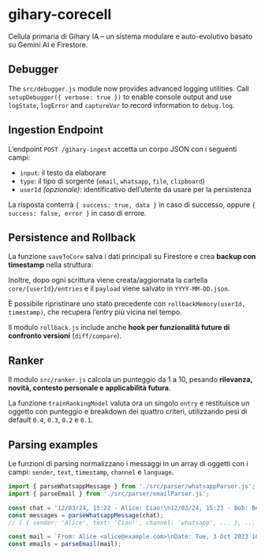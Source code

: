 # gihary-corecell
Cellula primaria di Gihary IA – un sistema modulare e auto-evolutivo basato su Gemini AI e Firestore.

## Debugger

The `src/debugger.js` module now provides advanced logging utilities. Call
`setupDebugger({ verbose: true })` to enable console output and use
`logState`, `logError` and `captureVar` to record information to `debug.log`.

## Ingestion Endpoint

L’endpoint `POST /gihary-ingest` accetta un corpo JSON con i seguenti campi:

- `input`: il testo da elaborare  
- `type`: il tipo di sorgente (`email`, `whatsapp`, `file`, `clipboard`)  
- `userId` *(opzionale)*: identificativo dell’utente da usare per la persistenza  

La risposta conterrà `{ success: true, data }` in caso di successo, oppure `{ success: false, error }` in caso di errore.

## Persistence and Rollback

La funzione `saveToCore` salva i dati principali su Firestore e crea **backup con timestamp** nella struttura:

Inoltre, dopo ogni scrittura viene creata/aggiornata la cartella `core/{userId}/entries` e il `payload` viene salvato in `YYYY-MM-DD.json`.


È possibile ripristinare uno stato precedente con `rollbackMemory(userId, timestamp)`, che recupera l’entry più vicina nel tempo.

Il modulo `rollback.js` include anche **hook per funzionalità future di confronto versioni** (`diff/compare`).

## Ranker

Il modulo `src/ranker.js` calcola un punteggio da 1 a 10, pesando **rilevanza, novità, contesto personale e applicabilità futura**.

La funzione `trainRankingModel` valuta ora un singolo `entry` e restituisce un oggetto
con punteggio e breakdown dei quattro criteri, utilizzando pesi di default
`0.4`, `0.3`, `0.2` e `0.1`.

## Parsing examples

Le funzioni di parsing normalizzano i messaggi in un array di oggetti con i campi:
`sender`, `text`, `timestamp`, `channel` e `language`.

```javascript
import { parseWhatsappMessage } from './src/parser/whatsappParser.js';
import { parseEmail } from './src/parser/emailParser.js';

const chat = '12/03/24, 15:22 - Alice: Ciao!\n12/03/24, 15:23 - Bob: Benvenuta';
const messages = parseWhatsappMessage(chat);
// [ { sender: 'Alice', text: 'Ciao!', channel: 'whatsapp', ... }, ... ]

const mail = `From: Alice <alice@example.com>\nDate: Tue, 3 Oct 2023 10:15:00 +0200\n\nHello world`;
const emails = parseEmail(mail);
```

